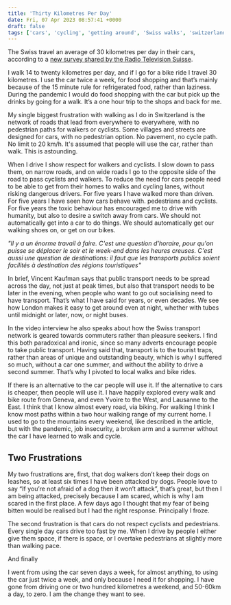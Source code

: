 ```yaml
---
title: 'Thirty Kilometres Per Day'
date: Fri, 07 Apr 2023 08:57:41 +0000
draft: false
tags: ['cars', 'cycling', 'getting around', 'Swiss walks', 'switzerland', 'walking']
---
```


The Swiss travel an average of 30 kilometres per day in their cars, according to a [new survey shared by the Radio Television Suisse](https://www.rts.ch/info/suisse/13925929-chaque-helvete-parcourt-en-moyenne-30-kilometres-par-jour-le-plus-souvent-en-voiture.html).

I walk 14 to twenty kilometres per day, and if I go for a bike ride I travel 30 kilometres. I use the car twice a week, for food shopping and that’s mainly because of the 15 minute rule for refrigerated food, rather than laziness. During the pandemic I would do food shopping with the car but pick up the drinks by going for a walk. It’s a one hour trip to the shops and back for me. 

My single biggest frustration with walking as I do in Switzerland is the network of roads that lead from everywhere to everywhere, with no pedestrian paths for walkers or cyclists. Some villages and streets are designed for cars, with no pedestrian option. No pavement, no cycle path. No limit to 20 km/h. It's assumed that people will use the car, rather than walk. This is astounding.

When I drive I show respect for walkers and cyclists. I slow down to pass them, on narrow roads, and on wide roads I go to the opposite side of the road to pass cyclists and walkers. To reduce the need for cars people need to be able to get from their homes to walks and cycling lanes, without risking dangerous drivers. For five years I have walked more than driven. For five years I have seen how cars behave with. pedestrians and cyclists. For five years the toxic behaviour has encouraged me to drive with humanity, but also to desire a switch away from cars. We should not automatically get into a car to do things. We should automatically get our walking shoes on, or get on our bikes. 

_"Il y a un énorme travail à faire. C'est une question d'horaire, pour qu'on puisse se déplacer le soir et le week-end dans les heures creuses. C'est aussi une question de destinations: il faut que les transports publics soient facilités à destination des régions touristiques"_

In brief, Vincent Kaufman says that public transport needs to be spread across the day, not just at peak times, but also that transport needs to be later in the evening, when people who want to go out socialising need to have transport. That’s what I have said for years, or even decades. We see how London makes it easy to get around even at night, whether with tubes until midnight or later, now, or night buses. 

In the video interview he also speaks about how the Swiss transport network is geared towards commuters rather than pleasure seekers. I find this both paradoxical and ironic, since so many adverts encourage people to take public transport. Having said that, transport is to the tourist traps, rather than areas of unique and outstanding beauty, which is why I suffered so much, without a car one summer, and without the ability to drive a second summer. That’s why I pivoted to local walks and bike rides. 

If there is an alternative to the car people will use it. If the alternative to cars is cheaper, then people will use it. I have happily explored every walk and bike route from Geneva, and even Yvoire to the West, and Lausanne to the East. I think that I know almost every road, via biking. For walking I think I know most paths within a two hour walking range of my current home. I used to go to the mountains every weekend, like described in the article, but with the pandemic, job insecurity, a broken arm and a summer without the car I have learned to walk and cycle. 

Two Frustrations
----------------

My two frustrations are, first, that dog walkers don’t keep their dogs on leashes, so at least six times I have been attacked by dogs. People love to say “If you’re not afraid of a dog then it won’t attack”, that’s great, but then I am being attacked, precisely because I am scared, which is why I am scared in the first place. A few days ago I thought that my fear of being bitten would be realised but I had the right response. Principally I froze. 

The second frustration is that cars do not respect cyclists and pedestrians. Every single day cars drive too fast by me. When I drive by people I either give them space, if there is space, or I overtake pedestrians at slightly more than walking pace. 

And finally

I went from using the car seven days a week, for almost anything, to using the car just twice a week, and only because I need it for shopping. I have gone from driving one or two hundred kilometres a weekend, and 50-60km a day, to zero. I am the change they want to see.